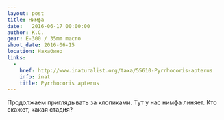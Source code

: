 ```yaml
---
layout: post
title: Нимфа
date:   2016-06-17 00:00:00
author: К.С.
gear: E-300 / 35mm macro
shoot_date: 2016-06-15
location: Нахабино
links:
  -
    href: http://www.inaturalist.org/taxa/55610-Pyrrhocoris-apterus
    info: inat
    title: Pyrrhocoris apterus
---
```


Продолжаем приглядывать за клопиками. Тут у нас нимфа линяет. Кто скажет, какая стадия?
